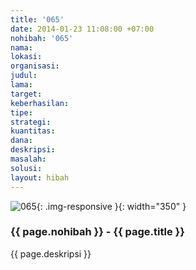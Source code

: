```yaml
---
title: '065'
date: 2014-01-23 11:08:00 +07:00
nohibah: '065'
nama:
lokasi:
organisasi:
judul:
lama:
target:
keberhasilan:
tipe:
strategi:
kuantitas:
dana:
deskripsi:
masalah:
solusi:
layout: hibah
---
```


![065](/static/img/hibahcms/065.png){: .img-responsive }{: width="350" }

### {{ page.nohibah }} - {{ page.title }}

{{ page.deskripsi }}
